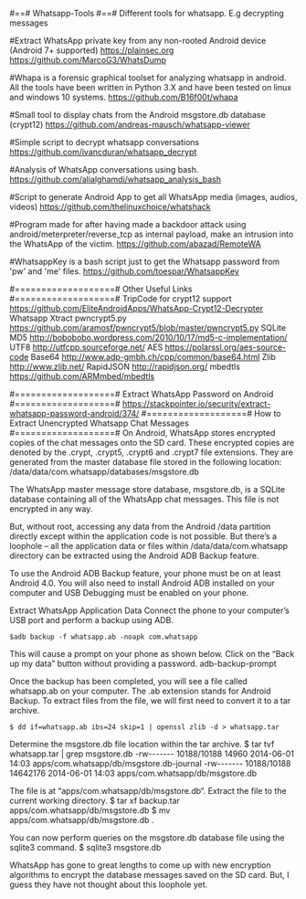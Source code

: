 #==# Whatsapp-Tools #==#
Different tools for whatsapp. E.g decrypting messages


#Extract WhatsApp private key from any non-rooted Android device (Android 7+ supported) https://plainsec.org
    https://github.com/MarcoG3/WhatsDump

#Whapa is a forensic graphical toolset for analyzing whatsapp in android. All the tools have been written in Python 3.X and have been tested on linux and windows 10 systems.
    https://github.com/B16f00t/whapa

#Small tool to display chats from the Android msgstore.db database (crypt12)
    https://github.com/andreas-mausch/whatsapp-viewer

#Simple script to decrypt whatsapp conversations
    https://github.com/ivancduran/whatsapp_decrypt

#Analysis of WhatsApp conversations using bash.
    https://github.com/alialghamdi/whatsapp_analysis_bash

#Script to generate Android App to get all WhatsApp media (images, audios, videos)
    https://github.com/thelinuxchoice/whatshack

#Program made for after having made a backdoor attack using android/meterpreter/reverse_tcp as internal payload, make an intrusion into the WhatsApp of the victim.
    https://github.com/abazad/RemoteWA

#WhatsappKey is a bash script just to get the Whatsapp password from 'pw' and 'me' files.
    https://github.com/toespar/WhatsappKey


#===================# Other Useful Links #===================#
    TripCode for crypt12 support https://github.com/EliteAndroidApps/WhatsApp-Crypt12-Decrypter
    Whatsapp Xtract
    pwncrypt5.py https://github.com/aramosf/pwncrypt5/blob/master/pwncrypt5.py
    SQLite
    MD5 http://bobobobo.wordpress.com/2010/10/17/md5-c-implementation/
    UTF8 http://utfcpp.sourceforge.net/
    AES https://polarssl.org/aes-source-code
    Base64 http://www.adp-gmbh.ch/cpp/common/base64.html
    Zlib http://www.zlib.net/
    RapidJSON http://rapidjson.org/
    mbedtls https://github.com/ARMmbed/mbedtls


#===================# Extract WhatsApp Password on Android #===================#
https://stackpointer.io/security/extract-whatsapp-password-android/374/
#===================# How to Extract Unencrypted Whatsapp Chat Messages #===================#
On Android, WhatsApp stores encrypted copies of the chat messages onto the SD card.
These encrypted copies are denoted by the .crypt, .crypt5, .crypt6 and .crypt7 file extensions.
They are generated from the master database file stored in the following location:
    /data/data/com.whatsapp/databases/msgstore.db

The WhatsApp master message store database, msgstore.db, is a SQLite database containing all of the WhatsApp chat messages. This file is not encrypted in any way.

But, without root, accessing any data from the Android /data partition directly except within the application code is not possible. But there’s a loophole – all the application data or files within 
/data/data/com.whatsapp directory can be extracted using the Android ADB Backup feature.

To use the Android ADB Backup feature, your phone must be on at least Android 4.0. You will also need to install Android ADB installed on your computer and USB Debugging must be enabled on your phone.

Extract WhatsApp Application Data
Connect the phone to your computer’s USB port and perform a backup using ADB.

    $adb backup -f whatsapp.ab -noapk com.whatsapp

This will cause a prompt on your phone as shown below. Click on the “Back up my data” button without providing a password.
adb-backup-prompt

Once the backup has been completed, you will see a file called whatsapp.ab on your computer. The .ab extension stands for Android Backup.
To extract files from the file, we will first need to convert it to a tar archive.

    $ dd if=whatsapp.ab ibs=24 skip=1 | openssl zlib -d > whatsapp.tar

Determine the msgstore.db file location within the tar archive.
    $ tar tvf whatsapp.tar | grep msgstore.db
    -rw------- 10188/10188   14960 2014-06-01 14:03 apps/com.whatsapp/db/msgstore.db-journal
    -rw------- 10188/10188 14642176 2014-06-01 14:03 apps/com.whatsapp/db/msgstore.db

The file is at “apps/com.whatsapp/db/msgstore.db“. Extract the file to the current working directory.
    $ tar xf backup.tar apps/com.whatsapp/db/msgstore.db
    $ mv apps/com.whatsapp/db/msgstore.db .

You can now perform queries on the msgstore.db database file using the sqlite3 command.
    $ sqlite3 msgstore.db

WhatsApp has gone to great lengths to come up with new encryption algorithms to encrypt the database messages saved on the SD card. But, I guess they have not thought about this loophole yet.
